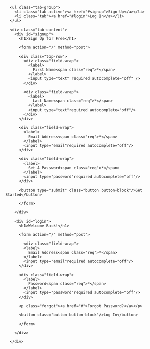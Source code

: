 <div class="form">

      <ul class="tab-group">
        <li class="tab active"><a href="#signup">Sign Up</a></li>
        <li class="tab"><a href="#login">Log In</a></li>
      </ul>

      <div class="tab-content">
        <div id="signup">
          <h1>Sign Up for Free</h1>

          <form action="/" method="post">

          <div class="top-row">
            <div class="field-wrap">
              <label>
                First Name<span class="req">*</span>
              </label>
              <input type="text" required autocomplete="off" />
            </div>

            <div class="field-wrap">
              <label>
                Last Name<span class="req">*</span>
              </label>
              <input type="text"required autocomplete="off"/>
            </div>
          </div>

          <div class="field-wrap">
            <label>
              Email Address<span class="req">*</span>
            </label>
            <input type="email"required autocomplete="off"/>
          </div>

          <div class="field-wrap">
            <label>
              Set A Password<span class="req">*</span>
            </label>
            <input type="password"required autocomplete="off"/>
          </div>

          <button type="submit" class="button button-block"/>Get Started</button>

          </form>

        </div>

        <div id="login">
          <h1>Welcome Back!</h1>

          <form action="/" method="post">

            <div class="field-wrap">
            <label>
              Email Address<span class="req">*</span>
            </label>
            <input type="email"required autocomplete="off"/>
          </div>

          <div class="field-wrap">
            <label>
              Password<span class="req">*</span>
            </label>
            <input type="password"required autocomplete="off"/>
          </div>

          <p class="forgot"><a href="#">Forgot Password?</a></p>

          <button class="button button-block"/>Log In</button>

          </form>

        </div>

      </div>

</div>
